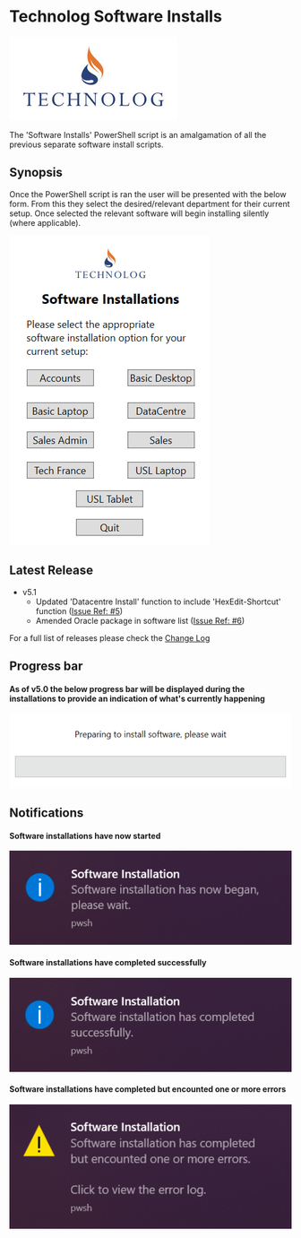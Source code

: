 # Technolog Software Installs

[![Technolog Logo](/Media/Technolog_Logo.jpg)](https://www.technolog.com/)

The 'Software Installs' PowerShell script is an amalgamation of all the previous separate software install scripts.

## Synopsis

Once the PowerShell script is ran the user will be presented with the below form. From this they select the desired/relevant department for their current setup. Once selected the relevant software will begin installing silently (where applicable).

![Software Installs GUI](/Samples/Software_Installs_GUI.PNG)

## Latest Release

- v5.1
    * Updated 'Datacentre Install' function to include 'HexEdit-Shortcut' function ([Issue Ref: #5](https://github.com/dpritchett441/Technolog_Software_Installs/issues/5))
    * Amended Oracle package in software list ([Issue Ref: #6](https://github.com/dpritchett441/Technolog_Software_Installs/issues/6))

For a full list of releases please check the [Change Log](CHANGES.md)

## Progress bar

#### As of v5.0 the below progress bar will be displayed during the installations to provide an indication of what's currently happening 

![Progress bar](/Samples/ProgressBar.gif)

## Notifications

#### Software installations have now started

![Start Notification](/Samples/Installation_Started.PNG)

#### Software installations have completed successfully

![End Notification Success](/Samples/Installation_Completed_Success.PNG)

#### Software installations have completed but encounted one or more errors

![End Notification Error](/Samples/Installation_Completed_Errors.PNG)
